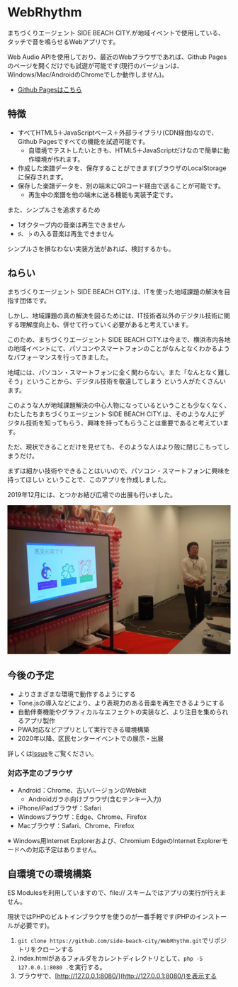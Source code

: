 # WebRhythm

まちづくりエージェント SIDE BEACH CITY.が地域イベントで使用している、タッチで音を鳴らせるWebアプリです。

Web Audio APIを使用しており、最近のWebブラウザであれば、Github Pagesのページを開くだけでも試遊が可能です(現行のバージョンは、Windows/Mac/AndroidのChromeでしか動作しません)。

* [Github Pagesはこちら](https://side-beach-city.github.io/WebRhythm/)

## 特徴

* すべてHTML5＋JavaScriptベース＋外部ライブラリ(CDN経由)なので、Github Pagesですべての機能を試遊可能です。
  * 自環境でテストしたいときも、HTML5＋JavaScriptだけなので簡単に動作環境が作れます。
* 作成した楽譜データを、保存することができます(ブラウザのLocalStorageに保存されます。
* 保存した楽譜データを、別の端末にQRコード経由で送ることが可能です。
  * 再生中の楽譜を他の端末に送る機能も実装予定です。

また、シンプルさを追求するため

* 1オクターブ内の音楽は再生できません
* ♯、♭の入る音楽は再生できません

シンプルさを損なわない実装方法があれば、検討するかも。

## ねらい

まちづくりエージェント SIDE BEACH CITY.は、ITを使った地域課題の解決を目指す団体です。

しかし、地域課題の真の解決を図るためには、IT技術者以外のデジタル技術に関する理解度向上も、併せて行っていく必要があると考えています。

このため、まちづくりエージェント SIDE BEACH CITY.は今まで、横浜市内各地の地域イベントにて、パソコンやスマートフォンのことがなんとなくわかるようなパフォーマンスを行ってきました。

地域には、パソコン・スマートフォンに全く関わらない。また「なんとなく難しそう」ということから、デジタル技術を敬遠してしまう という人がたくさんいます。

このような人が地域課題解決の中心人物になっているということも少なくなく、わたしたちまちづくりエージェント SIDE BEACH CITY.は、そのような人にデジタル技術を知ってもらう、興味を持ってもらうことは重要であると考えています。

ただ、現状できることだけを見せても、そのような人はより殻に閉じこもってしまうだけ。

まずは細かい技術やできることはいいので、パソコン・スマートフォンに興味を持ってほしい ということで、このアプリを作成しました。

2019年12月には、とつかお結び広場での出展も行いました。

![とつかお結び広場](README_data/201912011221590.jpg)

## 今後の予定

* よりさまざまな環境で動作するようにする
* Tone.jsの導入などにより、より表現力のある音楽を再生できるようにする
* 自動伴奏機能やグラフィカルなエフェクトの実装など、より注目を集められるアプリ製作
* PWA対応などアプリとして実行できる環境構築
* 2020年以降、区民センターイベントでの展示・出展

詳しくは[Issue](https://github.com/side-beach-city/WebRhythm/issues)をご覧ください。

### 対応予定のブラウザ

* Android：Chrome、古いバージョンのWebkit
  * Androidガラホ向けブラウザ(含むテンキー入力)
* iPhone/iPadブラウザ：Safari
* Windowsブラウザ：Edge、Chrome、Firefox
* Macブラウザ：Safari、Chrome、Firefox

※ Windows用Internet Explorerおよび、Chromium EdgeのInternet Explorerモードへの対応予定はありません。

## 自環境での環境構築

ES Modulesを利用していますので、file:// スキームではアプリの実行が行えません。

現状ではPHPのビルトインブラウザを使うのが一番手軽です(PHPのインストールが必要です)。

1. `git clone https://github.com/side-beach-city/WebRhythm.git`でリポジトリをクローンする
2. index.htmlがあるフォルダをカレントディレクトリとして、`php -S 127.0.0.1:8080 .`を実行する。
3. ブラウザで、[http://127.0.0.1:8080/](http://127.0.0.1:8080/)を表示する
